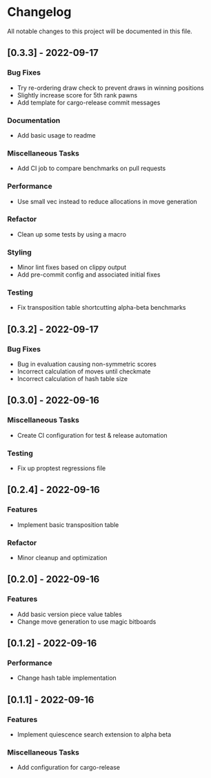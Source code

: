 # Changelog

All notable changes to this project will be documented in this file.

## [0.3.3] - 2022-09-17

### Bug Fixes

- Try re-ordering draw check to prevent draws in winning positions
- Slightly increase score for 5th rank pawns
- Add template for cargo-release commit messages

### Documentation

- Add basic usage to readme

### Miscellaneous Tasks

- Add CI job to compare benchmarks on pull requests

### Performance

- Use small vec instead to reduce allocations in move generation

### Refactor

- Clean up some tests by using a macro

### Styling

- Minor lint fixes based on clippy output
- Add pre-commit config and associated initial fixes

### Testing

- Fix transposition table shortcutting alpha-beta benchmarks

## [0.3.2] - 2022-09-17

### Bug Fixes

- Bug in evaluation causing non-symmetric scores
- Incorrect calculation of moves until checkmate
- Incorrect calculation of hash table size

## [0.3.0] - 2022-09-16

### Miscellaneous Tasks

- Create CI configuration for test & release automation

### Testing

- Fix up proptest regressions file

## [0.2.4] - 2022-09-16

### Features

- Implement basic transposition table

### Refactor

- Minor cleanup and optimization

## [0.2.0] - 2022-09-16

### Features

- Add basic version piece value tables
- Change move generation to use magic bitboards

## [0.1.2] - 2022-09-16

### Performance

- Change hash table implementation

## [0.1.1] - 2022-09-16

### Features

- Implement quiescence search extension to alpha beta

### Miscellaneous Tasks

- Add configuration for cargo-release

<!-- generated by git-cliff -->
